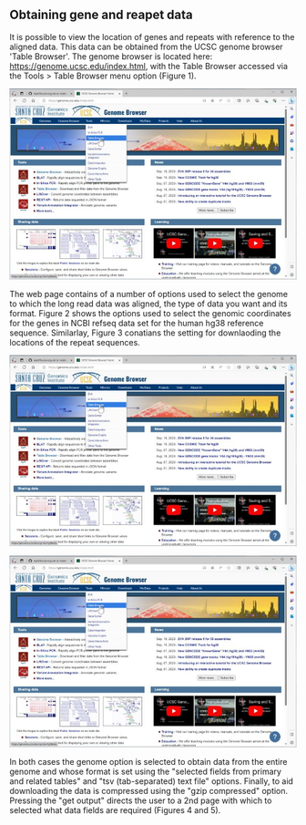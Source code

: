 ## Obtaining gene and reapet data
It is possible to view the location of genes and repeats with reference to the aligned data. This data can be obtained from the UCSC genome browser 'Table Browser'. The genome browser is located here: https://genome.ucsc.edu/index.html, with the Table Browser accessed via the Tools > Table Browser menu option (Figure 1). 

![Figure 1](fig1_genomeBrowser.jpg)

The web page contains of a number of options used to select the genome to which the long read data was aligned, the type of data you want and its format. Figure 2 shows the options used to select the genomic coordinates for the genes in NCBI refseq data set for the human hg38 reference sequence. Similarlay, Figure 3 conatians the setting for downlaoding the locations of the repeat sequences.

![Figure 2](fig1_genomeBrowser.jpg)

![Figure 3](fig1_genomeBrowser.jpg)

In both cases the genome option is selected to obtain data from the entire genome and whose format is set using the "selected fields from primary and related tables" and "tsv (tab-separated) text file" options. Finally, to aid downloading the data is compressed using the "gzip compressed" option. Pressing the "get output" directs the user to a 2nd page with which to selected what data fields are required (Figures 4 and 5). 